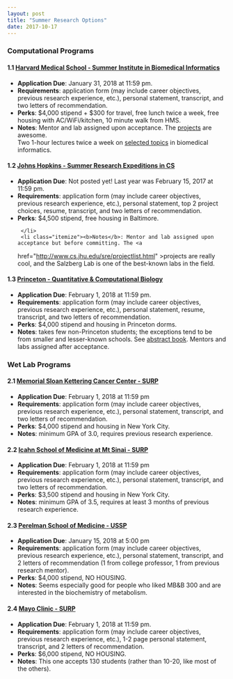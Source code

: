 ```yaml
---
layout: post
title: "Summer Research Options"
date: 2017-10-17
---
```




<html> 
<head>
<link rel="stylesheet" type="text/css" href="mbb_summer_research_2018.css"> 
</head><body>
   <h3 class="sectionHead"> <a id="x1-10001"></a>Computational Programs</h3>
   <p class="noindent" >
   <h4 class="subsectionHead"><span class="titlemark">1.1   </span> <a id="x1-20001.1"></a><a 
href="https://dbmi.hms.harvard.edu/education/summer-institute" >Harvard Medical School - Summer Institute in Biomedical Informatics</a></h4>
     <ul class="itemize1">
     <li class="itemize"><b>Application Due</b>: January 31, 2018 at 11:59 pm.
     </li>
     <li class="itemize"><b>Requirements</b>: application form (may include career objectives, previous research experience, etc.),
     personal statement, transcript, and two letters of recommendation.
     </li>
     <li class="itemize"><b>Perks</b>: $4,000 stipend + $300 for travel, free lunch twice a week, free housing with AC/WiFi/kitchen,
     10 minute walk from HMS.
     </li>
     <li class="itemize"><b>Notes</b>: Mentor and lab assigned upon acceptance. The <a 
href="https://dbmi.hms.harvard.edu/education/summer-institute/student-projects" >projects</a> are awesome. <br 
class="newline" />Two 1-hour lectures twice a week on <a 
href="https://dbmi.hms.harvard.edu/education/summer-institute/curriculum" >selected topics</a> in biomedical informatics.</li></ul>
<!--l. 28--><p class="noindent" >
   <h4 class="subsectionHead"><span class="titlemark">1.2   </span> <a 
 id="x1-30001.2"></a><a 
href="https://ccb.jhu.edu/internship.shtml" >Johns Hopkins - Summer Research Expeditions in CS</a></h4>
     <ul class="itemize1">
     <li class="itemize"><b>Application Due</b>: Not posted yet! Last year was February 15, 2017 at 11:59 pm.
     </li>
     <li class="itemize"><b>Requirements</b>: application form (may include career objectives, previous research experience, etc.),
     personal statement, top 2 project choices, resume, transcript, and two letters of recommendation.
     </li>
     <li class="itemize"><b>Perks</b>: $4,500 stipend, free housing in Baltimore.
                                                                                         
                                                                                         
     </li>
     <li class="itemize"><b>Notes</b>: Mentor and lab assigned upon acceptance but before committing. The <a 
href="http://www.cs.jhu.edu/sre/projectlist.html" >projects</a> are really cool,
     and the Salzberg Lab is one of the best-known labs in the field.</li></ul>
<!--l. 36--><p class="noindent" >
   <h4 class="subsectionHead"><span class="titlemark">1.3   </span> <a 
 id="x1-40001.3"></a><a 
href="http://molbio.princeton.edu/undergraduate/research/surp" >Princeton - Quantitative &amp; Computational Biology</a></h4>
     <ul class="itemize1">
     <li class="itemize"><b>Application Due</b>: February 1, 2018 at 11:59 pm.
     </li>
     <li class="itemize"><b>Requirements</b>: application form (may include career objectives, previous research experience, etc.),
     personal statement, resume, transcript, and two letters of recommendation.
     </li>
     <li class="itemize"><b>Perks</b>: $4,000 stipend and housing in Princeton dorms.
     </li>
     <li class="itemize"><b>Notes</b>: takes few non-Princeton students; the exceptions tend to be from smaller and lesser-known
     schools. See <a 
href="http://molbio.princeton.edu/sites/molbio/files/documents/abstract_book_2016_for_website.pdf" >abstract book</a>. Mentors and labs assigned after acceptance.</li></ul><p class="noindent" >
                                                                                         
                                                                                         
   <h3 class="sectionHead"> <a id="x1-50002"></a>Wet Lab Programs</h3><p class="noindent" >
   <h4 class="subsectionHead"><span class="titlemark">2.1   </span> <a id="x1-60002.1"></a><a 
href="https://www.sloankettering.edu/gerstner/summer-undergraduate-research" >Memorial Sloan Kettering Cancer Center - SURP</a></h4>
     <ul class="itemize1">
     <li class="itemize"><b>Application Due</b>: February 1, 2018 at 11:59 pm
     </li>
     <li class="itemize"><b>Requirements</b>: application form (may include career objectives, previous research experience, etc.),
     personal statement, transcript, and two letters of recommendation.
     </li>
     <li class="itemize"><b>Perks</b>: $4,000 stipend and housing in New York City.
     </li>
     <li class="itemize"><b>Notes</b>: minimum GPA of 3.0, requires previous research experience.</li></ul><p class="noindent" >
   <h4 class="subsectionHead"><span class="titlemark">2.2   </span> <a id="x1-70002.2"></a><a href="http://icahn.mssm.edu/education/non-degree/surp/admission" >Icahn School of Medicine at Mt Sinai - SURP</a></h4>
     <ul class="itemize1">
     <li class="itemize"><b>Application Due</b>: February 1, 2018 at 11:59 pm
     </li>
     <li class="itemize"><b>Requirements</b>: application form (may include career objectives, previous research experience, etc.),
     personal statement, transcript, and two letters of recommendation.
     </li>
     <li class="itemize"><b>Perks</b>: $3,500 stipend and housing in New York City.
     </li>
     <li class="itemize"><b>Notes</b>: minimum GPA of 3.5, requires at least 3 months of previous research experience.</li></ul><p class="noindent" >
   <h4 class="subsectionHead"><span class="titlemark">2.3   </span> <a 
 id="x1-80002.3"></a><a 
href="https://www.med.upenn.edu/molecular/undergrad.shtml" >Perelman School of Medicine - USSP</a></h4>
     <ul class="itemize1">
     <li class="itemize"><b>Application Due</b>: January 15, 2018 at 5:00 pm
     </li>
     <li class="itemize"><b>Requirements</b>: application form (may include career objectives, previous research experience, etc.),
     personal statement, transcript, and 2 letters of recommendation (1 from college professor, 1 from
     previous research mentor).
     </li>
     <li class="itemize"><b>Perks</b>: $4,000 stipend, NO HOUSING.
     </li>
     <li class="itemize"><b>Notes</b>: Seems especially good for people who liked MB&amp;B 300 and are interested in the biochemistry
     of metabolism.</li></ul>
   <p class="noindent" >
   <h4 class="subsectionHead"><span class="titlemark">2.4   </span> <a 
 id="x1-90002.4"></a><a 
href="http://www.mayo.edu/mgs/programs/summer-undergraduate-research-fellowship" >Mayo Clinic - SURP</a></h4>
     <ul class="itemize1">
     <li class="itemize"><b>Application Due</b>: February 1, 2018 at 11:59 pm.
     </li>
     <li class="itemize"><b>Requirements</b>: application form (may include career objectives, previous research experience, etc.), 1-2
     page personal statement, transcript, and 2 letters of recommendation.
     </li>
     <li class="itemize"><b>Perks</b>: $6,000 stipend, NO HOUSING.
     </li>
     <li class="itemize"><b>Notes</b>: This one accepts 130 students (rather than 10-20, like most of the others).</li></ul>
                                                                      


